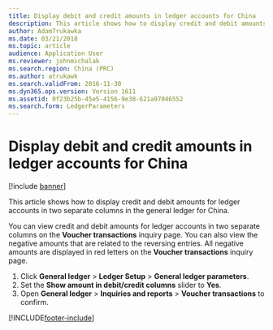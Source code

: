 ```yaml
---
title: Display debit and credit amounts in ledger accounts for China
description: This article shows how to display credit and debit amounts for ledger accounts in two separate columns in the general ledger for China.
author: AdamTrukawka
ms.date: 03/21/2018
ms.topic: article
audience: Application User
ms.reviewer: johnmichalak
ms.search.region: China (PRC)
ms.author: atrukawk
ms.search.validFrom: 2016-11-30
ms.dyn365.ops.version: Version 1611
ms.assetid: 0f23b25b-45e5-4156-9e38-621a97046552
ms.search.form: LedgerParameters
---
```


# Display debit and credit amounts in ledger accounts for China

[!include [banner](../../includes/banner.md)]

This article shows how to display credit and debit amounts for ledger accounts in two separate columns in the general ledger for China. 

You can view credit and debit amounts for ledger accounts in two separate columns on the **Voucher transactions** inquiry page. You can also view the negative amounts that are related to the reversing entries. All negative amounts are displayed in red letters on the **Voucher transactions** inquiry page.

1.  Click **General ledger** &gt; **Ledger Setup** &gt; **General ledger parameters**.
2.  Set the **Show amount in debit/credit columns** slider to **Yes**.
3.  Open **General ledger** &gt; **Inquiries and reports** &gt; **Voucher transactions** to confirm.


[!INCLUDE[footer-include](../../../includes/footer-banner.md)]
